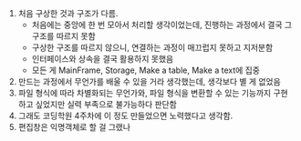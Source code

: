 1. 처음 구상한 것과 구조가 다름.
   - 처음에는 중앙에 한 번 모아서 처리할 생각이었는데, 진행하는 과정에서 결국 그 구조를 따르지 못함
   - 구상한 구조를 따르지 않으니, 연결하는 과정이 매끄럽지 못하고 지저분함
   - 인터페이스와 상속을 결국 활용하지 못했음
    - 모든 게 MainFrame, Storage, Make a table, Make a text에 집중
2. 만드는 과정에서 무언가를 배울 수 있을 거라 생각했는데, 생각보다 별 게 없었음
3. 파일 형식에 따라 차별화되는 무언가와, 파일 형식을 변환할 수 있는 기능까지 구현하고 싶었지만 실력 부족으로 불가능하다 판단함
4. 그래도 코딩학원 4주차에 이 정도 만들었으면 노력했다고 생각함.
5. 편집창은 익명객체로 할 걸 그랬나